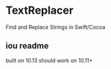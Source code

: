 # TextReplacer
Find and Replace Strings in Swift/Cocoa

## iou readme

built on 10.13 should work on 10.11+
